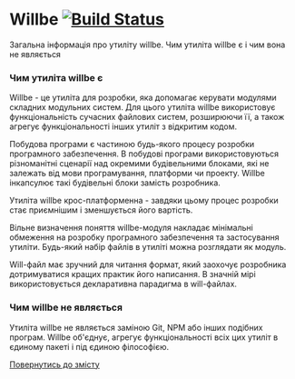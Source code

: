 # Willbe [![Build Status](https://travis-ci.org/Wandalen/willbe.svg?branch=master)](https://travis-ci.org/Wandalen/willbe)

Загальна інформація про утиліту willbe. Чим утиліта willbe є і чим вона не являється

### Чим утиліта willbe є

Willbe - це утиліта для розробки, яка допомагає керувати модулями складних модульних систем. Для цього утиліта willbe використовує функціональність сучасних файлових систем, розширюючи її, а також агрегує функціональності інших утиліт з відкритим кодом.

Побудова програми є частиною будь-якого процесу розробки програмного забезпечення. В побудові програми використовуються різноманітні сценарії над окремими будівельними блоками, які не залежать від мови програмування, платформи чи проекту. Willbe інкапсулює такі будівельні блоки замість розробника.

Утиліта willbe крос-платформенна - завдяки цьому процес розробки стає приємнішим і зменшується його вартість.

Вільне визначення поняття willbe-модуля накладає мінімальні обмеження на розробку програмного забезпечення та застосування утиліти. Будь-який набір файлів в утиліті можна розглядати як модуль.

Will-файл має зручний для читання формат, який заохочує розробника дотримуватися кращих практик його написання. В значній мірі використовується декларативна парадигма в will-файлах.

### Чим willbe не являється

Утиліта willbe не являється заміною Git, NPM або інших подібних програм. Willbe об'єднує, агрегує функціональності всіх цих утиліт в єдиному пакеті і під єдиною філософією.

[Повернутись до змісту](../README.md#tutorials)